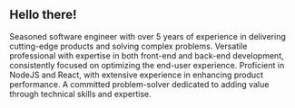 ## Hello there!   

Seasoned software engineer with over 5 years of experience in delivering cutting-edge products and solving complex problems. 
Versatile professional with expertise in both front-end and back-end development, consistently focused on optimizing the end-user experience. 
Proficient in NodeJS and React, with extensive experience in enhancing product performance. A committed problem-solver dedicated to adding value through technical skills and expertise.
